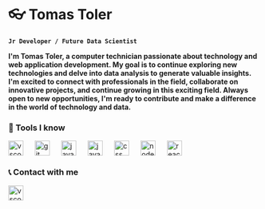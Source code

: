 # 👓 Tomas Toler

**`Jr Developer / Future Data Scientist`**

<!-- imagen introductoria -->

<!-- Breve descripción de mi persona [pasar a linkedin] -->

**I'm Tomas Toler, a computer technician passionate about technology and web application development. My goal is to continue exploring new technologies and delve into data analysis to generate valuable insights. I'm excited to connect with professionals in the field, collaborate on innovative projects, and continue growing in this exciting field. Always open to new opportunities, I'm ready to contribute and make a difference in the world of technology and data.**

<!-- tecnologias que manejo -->

### 🧰 Tools I know

<img align="left" alt="vscode" width="30px" style="padding-right:20px;" src="https://cdn.jsdelivr.net/gh/devicons/devicon@latest/icons/vscode/vscode-original.svg" />
<img align="left" alt="git" width="30px" style="padding-right:20px;" src="https://cdn.jsdelivr.net/gh/devicons/devicon@latest/icons/git/git-original.svg" />
<img align="left" alt="javascript" width="30px" style="padding-right:20px;" src="https://cdn.jsdelivr.net/gh/devicons/devicon@latest/icons/javascript/javascript-original.svg" />
<img align="left" alt="javascript" width="30px" style="padding-right:20px;" src="https://cdn.jsdelivr.net/gh/devicons/devicon@latest/icons/typescript/typescript-original.svg" /> 
<img align="left" alt="css" width="30px" style="padding-right:20px;" src="https://cdn.jsdelivr.net/gh/devicons/devicon@latest/icons/css3/css3-original.svg" />
<img align="left" alt="nodejs" width="30px" style="padding-right:20px;" src="https://cdn.jsdelivr.net/gh/devicons/devicon@latest/icons/nodejs/nodejs-original-wordmark.svg" />
<img alt="react" width="30px" style="padding-right:20px;" src="https://cdn.jsdelivr.net/gh/devicons/devicon@latest/icons/react/react-original.svg" />



<!-- como contactarme -->
### 📞 Contact with me
[<img align="left" alt="vscode" width="30px" style="padding-right:20px;" src="https://cdn.jsdelivr.net/gh/devicons/devicon@latest/icons/linkedin/linkedin-original.svg" />](www.linkedin.com/in/tomastoler)
